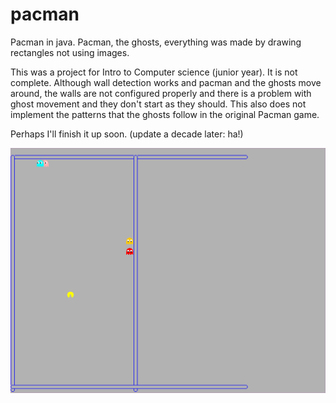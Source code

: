 pacman
======

Pacman in java. Pacman, the ghosts, everything was made by drawing rectangles not using images.

This was a project for Intro to Computer science (junior year). It is not complete. Although
wall detection works and pacman and the ghosts move around, the walls are not configured
properly and there is a problem with ghost movement and they don't start as they should.
This also does not implement the patterns that the ghosts follow in the original Pacman
game.

Perhaps I'll finish it up soon. (update a decade later: ha!)

![pacman screeenshot](https://github.com/VioletJewel/i/blob/main/pacman.png)
